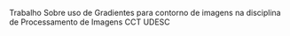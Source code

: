 Trabalho Sobre uso de Gradientes para contorno de imagens na disciplina de Processamento de Imagens CCT UDESC
